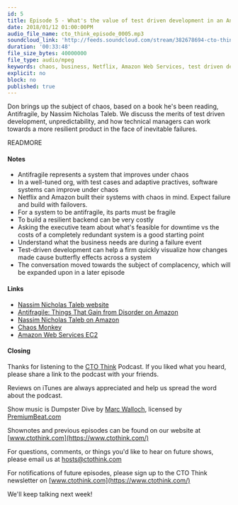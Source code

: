 ```yaml
---
id: 5
title: Episode 5 - What's the value of test driven development in an Antifragile world?
date: 2018/01/12 01:00:00PM
audio_file_name: cto_think_episode_0005.mp3
soundcloud_link: 'http://feeds.soundcloud.com/stream/382678694-cto-think-episode-5-antifragile-and-test-driven-development.mp3'
duration: '00:33:48'
file_size_bytes: 40000000
file_type: audio/mpeg
keywords: chaos, business, Netflix, Amazon Web Services, test driven development, tdd, testing
explicit: no
block: no
published: true
---
```


Don brings up the subject of chaos, based on a book he's been reading, Antifragile, by Nassim Nicholas Taleb. We discuss the merits of test driven development, unpredictability, and how technical managers can work towards a more resilient product in the face of inevitable failures.

READMORE

#### Notes

* Antifragile represents a system that improves under chaos
* In a well-tuned org, with test cases and adaptive practives, software systems can improve under chaos
* Netflix and Amazon built their systems with chaos in mind. Expect failure and build with failovers.
* For a system to be antifragile, its parts must be fragile
* To build a resilient backend can be very costly
* Asking the executive team about what's feasible for downtime vs the costs of a completely redundant system is a good starting point
* Understand what the business needs are during a failure event
* Test-driven development can help a firm quickly visualize how changes made cause butterfly effects across a system
* The conversation moved towards the subject of complacency, which will be expanded upon in a later episode


#### Links

* [Nassim Nicholas Taleb website](http://www.fooledbyrandomness.com)
* [Antifragile: Things That Gain from Disorder on Amazon](https://www.amazon.com/Antifragile-Things-That-Disorder-Incerto/dp/0812979680)
* [Nassim Nicholas Taleb on Amazon](https://www.amazon.com/Nassim-Nicholas-Taleb/e/B000APVZ7W/ref=dp_byline_cont_pop_book_1)
* [Chaos Monkey](https://github.com/Netflix/chaosmonkey)
* [Amazon Web Services EC2](https://aws.amazon.com/ec2/)

#### Closing

Thanks for listening to the [CTO Think](https://www.ctothink.com) Podcast. If you liked what you heard, please share a link to the podcast with your friends.  

Reviews on iTunes are always appreciated and help us spread the word about the podcast.  

Show music is Dumpster Dive by [Marc Walloch](http://marcwalloch.com/), licensed by [PremiumBeat.com](https://www.premiumbeat.com)  

Shownotes and previous episodes can be found on our website at [www.ctothink.com](https://www.ctothink.com/)  

For questions, comments, or things you'd like to hear on future shows, please email us at [hosts@ctothink.com](mailto:hosts@ctothink.com)  

For notifications of future episodes, please sign up to the CTO Think newsletter on [www.ctothink.com](https://www.ctothink.com/)  

We'll keep talking next week!
